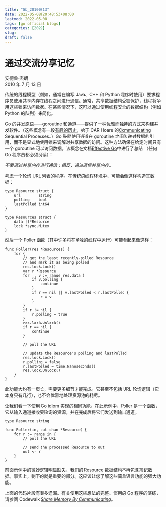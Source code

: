 ```yaml
---
title: "Gb_20100713"
date: 2022-05-08T20:48:53+08:00
lastmod: 2022-05-08
tags: [go official blogs]
categories: [2022]
slug: 
draft: false
---
```

# 通过交流分享记忆

安德鲁·杰朗  
2010 年 7 月 13 日

传统的线程模型（例如，通常在编写 Java、C++ 和 Python 程序时使用）要求程序员使用共享内存在线程之间进行通信。通常，共享数据结构受锁保护，线程将争用这些锁来访问数据。在某些情况下，这可以通过使用线程安全的数据结构（例如 Python 的队列）来简化。

Go 的并发原语——goroutine 和通道——提供了一种优雅而独特的方式来构建并发软件。（这些概念有一段[有趣的历史](https://swtch.com/~rsc/thread/)，始于 CAR Hoare 的[Communicating Sequential Processes](http://www.usingcsp.com/)。）Go 鼓励使用通道在 goroutine 之间传递对数据的引用，而不是显式地使用锁来调解对共享数据的访问。这种方法确保在给定时间只有一个 goroutine 可以访问数据。该概念在文档[Effective Go](https://go.dev/doc/effective_go.html)中进行了总结 （任何 Go 程序员都必须阅读）：

_不要通过共享内存进行通信；相反，通过通信共享内存。_

考虑一个轮询 URL 列表的程序。在传统的线程环境中，可能会像这样构造其数据：

```
type Resource struct {
    url        string
    polling    bool
    lastPolled int64
}

type Resources struct {
    data []*Resource
    lock *sync.Mutex
}
```

然后一个 Poller 函数（其中许多将在单独的线程中运行）可能看起来像这样：

```
func Poller(res *Resources) {
    for {
        // get the least recently-polled Resource
        // and mark it as being polled
        res.lock.Lock()
        var r *Resource
        for _, v := range res.data {
            if v.polling {
                continue
            }
            if r == nil || v.lastPolled < r.lastPolled {
                r = v
            }
        }
        if r != nil {
            r.polling = true
        }
        res.lock.Unlock()
        if r == nil {
            continue
        }

        // poll the URL

        // update the Resource's polling and lastPolled
        res.lock.Lock()
        r.polling = false
        r.lastPolled = time.Nanoseconds()
        res.lock.Unlock()
    }
}
```

此功能大约有一页长，需要更多细节才能完成。它甚至不包括 URL 轮询逻辑（它本身只有几行），也不会优雅地处理资源池的耗尽。

让我们看一下使用 Go idiom 实现的相同功能。在此示例中，Poller 是一个函数，它从输入通道接收要轮询的资源，并在完成后将它们发送到输出通道。

```
type Resource string

func Poller(in, out chan *Resource) {
    for r := range in {
        // poll the URL

        // send the processed Resource to out
        out <- r
    }
}
```

前面示例中的微妙逻辑明显缺失，我们的 Resource 数据结构不再包含簿记数据。事实上，剩下的就是重要的部分。这应该让您了解这些简单语言功能的强大功能。

上面的代码片段有很多遗漏。有关使用这些想法的完整、惯用的 Go 程序的演练，请参阅 Codewalk [_Share Memory By Communicating_](https://go.dev/doc/codewalk/sharemem/)。
